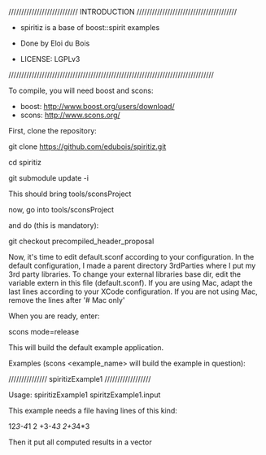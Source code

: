 /////////////////////////// INTRODUCTION ///////////////////////////////////////

* spiritiz is a base of boost::spirit examples

* Done by Eloi du Bois

* LICENSE: LGPLv3

////////////////////////////////////////////////////////////////////////////////

To compile, you will need boost and scons:

* boost: http://www.boost.org/users/download/
* scons: http://www.scons.org/

First, clone the repository:

git clone https://github.com/edubois/spiritiz.git

cd spiritiz

git submodule update -i

This should bring tools/sconsProject

now, go into tools/sconsProject

and do (this is mandatory):

git checkout precompiled_header_proposal


Now, it's time to edit default.sconf according to your configuration.
In the default configuration, I made a parent directory 3rdParties where I put
my 3rd party libraries. To change your external libraries base dir, 
edit the variable extern in this file (default.sconf).
If you are using Mac, adapt the last lines according to your
XCode configuration.
If you are not using Mac, remove the lines after '# Mac only'

When you are ready, enter:

scons mode=release

This will build the default example application.


Examples (scons <example_name> will build the example in question):

/////////////// spiritizExample1 //////////////////

Usage: spiritizExample1 spiritzExample1.input 

This example needs a file having lines of this kind:

12*3-4*1
2 +3-4*3
2+3*4*3

Then it put all computed results in a vector<double>



